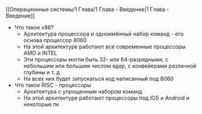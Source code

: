 [[Операционные системы/1 Глава/1 Глава - Введение|1 Глава - Введение]]

- Что такое x86?
	- Архитектура процессора и одноимённый набор команд - его основа процессор 8060
	- На этой архитектуре работают все современные процессоры AMD и INTEL
	- Эти процессоры могли быть 32- или 64-разрядными, с небольшим или большим числом ядер, с конвейерами различной глубины и т. д
	- На всех  них будет запускаться код написанный под 8060
- Что такое RISC - процессоры
	- Архитектура с упрощенным набором команд
	- На этой архитектуре работают процессоры под IOS и Android и некоторые пк
